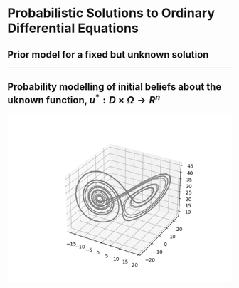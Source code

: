 # Probabilistic Solutions to Ordinary Differential Equations
## Prior model for a fixed but unknown solution 
---
Probability modelling of initial beliefs about the uknown function, $u^{*}: D \times \Omega \rightarrow R^{n}$
---
![Lorenzt system](https://github.com/betochalo/Bayesian_project/blob/main/img/Figure_3.png)


